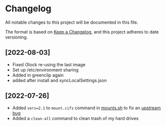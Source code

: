# Changelog

All notable changes to this project will be documented in this file.

The format is based on [Keep a Changelog](https://keepachangelog.com/en/1.0.0/),
and this project adheres to date versioning.

## [2022-08-03]

- Fixed i3lock re-using the last image
- Set up /etc/environment sharing
- Added in greenclip again
- added after install and syncLocalSettings.json

## [2022-07-26]

- Added `vers=2.1` to `mount.cifs` command in [mounts.sh](./bash/mounts.sh) to fix an [upstream bug](https://git.kernel.org/pub/scm/linux/kernel/git/stable/linux.git/commit/?h=linux-5.18.y&id=ca83f50b43a099345e61950f74c4d9eb81c765fe)
- Added a `clean-all` command to clean trash of my hard drives
